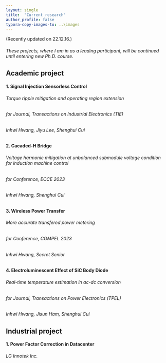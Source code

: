 ```yaml
---
layout: single
title:  "Current research"
author_profile: false
typora-copy-images-to: ..\images
---
```


(Recently updated on 22.12.16.)

###### These projects, where I am in as a leading participant, will be continued until entering new Ph.D. course.



## Academic project

#### 1. Signal Injection Sensorless Control

###### Torque ripple mitigation and operating region extension

###### for Journal, Transactions on Industrial Electronics (TIE)

###### Inhwi Hwang, Jiyu Lee, Shenghui Cui

#### 2. Cacaded-H Bridge

###### Voltage harmonic mitigation at unbalanced submodule voltage condition for induction machine control

###### for Conference, ECCE 2023

###### Inhwi Hwang, Shenghui Cui

#### 3. Wireless Power Transfer

###### More accurate transfered power metering

###### for Conference, COMPEL 2023

###### Inhwi Hwang, Secret Senior

#### 4. Electroluminescent Effect of SiC Body Diode

###### Real-time temperature estimation in ac-dc conversion

###### for Journal, Transactions on Power Electronics (TPEL)

###### Inhwi Hwang, Jisun Ham, Shenghui Cui



## Industrial project

#### 1. Power Factor Correction in Datacenter

###### LG Innotek Inc.
